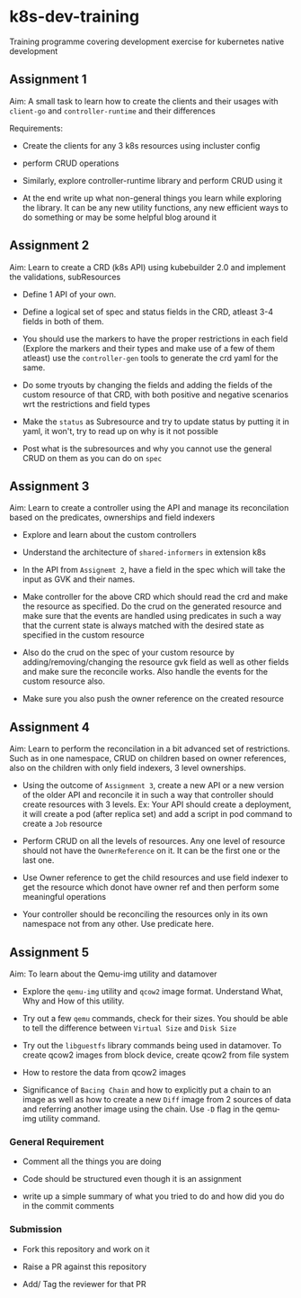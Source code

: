 # k8s-dev-training
Training programme covering development exercise for kubernetes native development


## Assignment 1

Aim: A small task to learn how to create the clients and their usages with `client-go` and `controller-runtime` and their differences

Requirements:

- Create the clients for any 3 k8s resources using incluster config

- perform CRUD operations

- Similarly, explore controller-runtime library and perform CRUD using it

- At the end write up what non-general things you learn while exploring the library. It can be any new utility functions, any new efficient ways to do something or may be some helpful blog around it


## Assignment 2

Aim: Learn to create a CRD (k8s API) using kubebuilder 2.0 and implement the validations, subResources

- Define 1 API of your own.

- Define a logical set of spec and status fields in the CRD, atleast 3-4 fields in both of them.

- You should use the markers to have the proper restrictions in each field (Explore the markers and their types and make use of a few of them atleast)
  use the `controller-gen` tools to generate the crd yaml for the same.
  
- Do some tryouts by changing the fields and adding the fields of the custom resource of that CRD, with both positive and negative scenarios wrt the restrictions and field types

- Make the `status` as Subresource and try to update status by putting it in yaml, it won't, try to read up on why is it not possible

- Post what is the subresources and why you cannot use the general CRUD on them as you can do on `spec`


## Assignment 3

Aim: Learn to create a controller using the API and manage its reconcilation based on the predicates, ownerships and field indexers

- Explore and learn about the custom controllers

- Understand the architecture of `shared-informers` in extension k8s

- In the API from `Assignemt 2`, have a field in the spec which will take the input as GVK and their names.

- Make controller for the above CRD which should read the crd and make the resource as specified. Do the crud on the generated resource and make sure that the events are handled using predicates in such a way that the current state is always matched with the desired state as specified in the custom resource

- Also do the crud on the spec of your custom resource by adding/removing/changing the resource gvk field as well as other fields and make sure the reconcile works. Also handle the  events  for the custom resource also.

- Make sure you also push the owner reference on the created resource
  
## Assignment 4

Aim: Learn to perform the reconcilation in a bit advanced set of restrictions. Such as in one namespace, CRUD on children based on owner references, also on the children with only field indexers, 3 level ownerships.

- Using the outcome of `Assignment 3`, create a new API or a new version of the older API and reconcile it in such a way that controller should create resources with 3 levels.
Ex: Your API should create a deployment, it will create a pod (after replica set) and add a script in pod command to create a `Job` resource

- Perform CRUD on all the levels of resources. Any one level of resource should not have the `OwnerReference` on it. It can be the first one or the last one.

- Use Owner reference to get the child resources and use field indexer to get the resource which donot have owner ref and then perform some meaningful operations

- Your controller should be reconciling the resources only in its own namespace not from any other. Use predicate here.  


## Assignment 5

Aim: To learn about the Qemu-img utility and datamover

- Explore the `qemu-img` utility and `qcow2` image format. Understand What, Why and How of this utility.

- Try out a few `qemu` commands, check for their sizes. You should be able to tell the difference between `Virtual Size` and `Disk Size`

- Try out the `libguestfs` library commands being used in datamover. To create qcow2 images from block device, create qcow2 from file system

- How to restore the data from qcow2 images 

- Significance of `Bacing Chain` and how to explicitly put a chain to an image as well as how to create a new `Diff` image from 2 sources of data and referring another image using the chain.
Use `-D` flag in the qemu-img utility command.


### General Requirement

- Comment all the things you are doing

- Code should be structured even though it is an assignment

- write up a simple summary of what you tried to do and how did you do in the commit comments


### Submission

- Fork this repository and work on it

- Raise a PR against this repository

- Add/ Tag the reviewer for that PR
